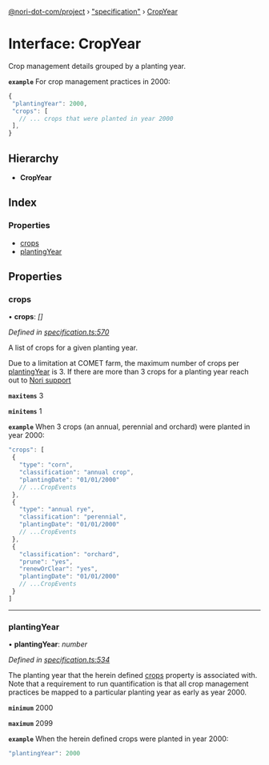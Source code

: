 [@nori-dot-com/project](../README.md) › ["specification"](../modules/_specification_.md) › [CropYear](_specification_.cropyear.md)

# Interface: CropYear

Crop management details grouped by a planting year.

**`example`** <caption>For crop management practices in 2000:</caption>

```js
{
 "plantingYear": 2000,
 "crops": [
   // ... crops that were planted in year 2000
 ],
}
```

## Hierarchy

* **CropYear**

## Index

### Properties

* [crops](_specification_.cropyear.md#crops)
* [plantingYear](_specification_.cropyear.md#plantingyear)

## Properties

###  crops

• **crops**: *[]*

*Defined in [specification.ts:570](https://github.com/nori-dot-eco/nori-dot-com/blob/ab25034/packages/project/src/specification.ts#L570)*

A list of crops for a given planting year.

Due to a limitation at COMET farm, the maximum number of crops per [plantingYear](#plantingYear) is 3. If there are more than 3 crops for a planting year reach out to [Nori support](mailto:support@nori.com)

**`maxitems`** 3

**`minitems`** 1

**`example`** <caption>When 3 crops (an annual, perennial and orchard) were planted in year 2000:</caption>

```js
"crops": [
 {
   "type": "corn",
   "classification": "annual crop",
   "plantingDate": "01/01/2000"
   // ...CropEvents
 },
 {
   "type": "annual rye",
   "classification": "perennial",
   "plantingDate": "01/01/2000"
   // ...CropEvents
 },
 {
   "classification": "orchard",
   "prune": "yes",
   "renewOrClear": "yes",
   "plantingDate": "01/01/2000"
   // ...CropEvents
 }
]
```

___

###  plantingYear

• **plantingYear**: *number*

*Defined in [specification.ts:534](https://github.com/nori-dot-eco/nori-dot-com/blob/ab25034/packages/project/src/specification.ts#L534)*

The planting year that the herein defined [crops](#crops) property is associated with. Note that a requirement to run quantification is that all crop management practices be mapped to a particular planting year as early as year 2000.

**`minimum`** 2000

**`maximum`** 2099

**`example`** <caption>When the herein defined crops were planted in year 2000:</caption>

```js
"plantingYear": 2000
```
